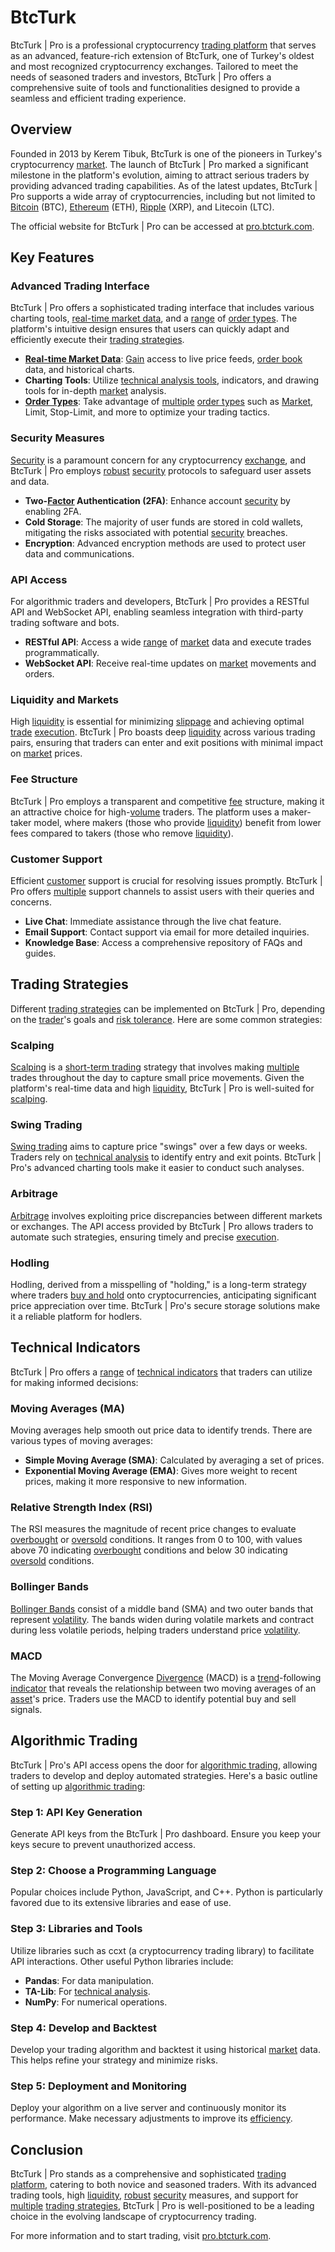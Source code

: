 # BtcTurk

BtcTurk | Pro is a professional cryptocurrency [trading platform](../t/trading_platform.md) that serves as an advanced, feature-rich extension of BtcTurk, one of Turkey's oldest and most recognized cryptocurrency exchanges. Tailored to meet the needs of seasoned traders and investors, BtcTurk | Pro offers a comprehensive suite of tools and functionalities designed to provide a seamless and efficient trading experience.

## Overview

Founded in 2013 by Kerem Tibuk, BtcTurk is one of the pioneers in Turkey's cryptocurrency [market](../m/market.md). The launch of BtcTurk | Pro marked a significant milestone in the platform's evolution, aiming to attract serious traders by providing advanced trading capabilities. As of the latest updates, BtcTurk | Pro supports a wide array of cryptocurrencies, including but not limited to [Bitcoin](../b/bitcoin.md) (BTC), [Ethereum](../e/ethereum_.md) (ETH), [Ripple](../r/ripple.md) (XRP), and Litecoin (LTC).

The official website for BtcTurk | Pro can be accessed at [pro.btcturk.com](https://pro.btcturk.com/).

## Key Features

### Advanced Trading Interface

BtcTurk | Pro offers a sophisticated trading interface that includes various charting tools, [real-time market data](../r/real-time_market_data.md), and a [range](../r/range.md) of [order types](../o/order_types_in_trading.md). The platform's intuitive design ensures that users can quickly adapt and efficiently execute their [trading strategies](../t/trading_strategies.md).

- **[Real-time Market Data](../r/real-time_market_data.md)**: [Gain](../g/gain.md) access to live price feeds, [order book](../o/order_book.md) data, and historical charts.
- **Charting Tools**: Utilize [technical analysis tools](../t/technical_analysis_tools.md), indicators, and drawing tools for in-depth [market](../m/market.md) analysis.
- **[Order Types](../o/order_types_in_trading.md)**: Take advantage of [multiple](../m/multiple.md) [order types](../o/order_types_in_trading.md) such as [Market](../m/market.md), Limit, Stop-Limit, and more to optimize your trading tactics.

### Security Measures

[Security](../s/security.md) is a paramount concern for any cryptocurrency [exchange](../e/exchange.md), and BtcTurk | Pro employs [robust](../r/robust.md) [security](../s/security.md) protocols to safeguard user assets and data.

- **Two-[Factor](../f/factor.md) Authentication (2FA)**: Enhance account [security](../s/security.md) by enabling 2FA.
- **Cold Storage**: The majority of user funds are stored in cold wallets, mitigating the risks associated with potential [security](../s/security.md) breaches.
- **Encryption**: Advanced encryption methods are used to protect user data and communications.

### API Access

For algorithmic traders and developers, BtcTurk | Pro provides a RESTful API and WebSocket API, enabling seamless integration with third-party trading software and bots.

- **RESTful API**: Access a wide [range](../r/range.md) of [market](../m/market.md) data and execute trades programmatically.
- **WebSocket API**: Receive real-time updates on [market](../m/market.md) movements and orders.

### Liquidity and Markets

High [liquidity](../l/liquidity.md) is essential for minimizing [slippage](../s/slippage.md) and achieving optimal [trade](../t/trade.md) [execution](../e/execution.md). BtcTurk | Pro boasts deep [liquidity](../l/liquidity.md) across various trading pairs, ensuring that traders can enter and exit positions with minimal impact on [market](../m/market.md) prices.

### Fee Structure

BtcTurk | Pro employs a transparent and competitive [fee](../f/fee.md) structure, making it an attractive choice for high-[volume](../v/volume.md) traders. The platform uses a maker-taker model, where makers (those who provide [liquidity](../l/liquidity.md)) benefit from lower fees compared to takers (those who remove [liquidity](../l/liquidity.md)).

### Customer Support

Efficient [customer](../c/customer.md) support is crucial for resolving issues promptly. BtcTurk | Pro offers [multiple](../m/multiple.md) support channels to assist users with their queries and concerns.

- **Live Chat**: Immediate assistance through the live chat feature.
- **Email Support**: Contact support via email for more detailed inquiries.
- **Knowledge Base**: Access a comprehensive repository of FAQs and guides.

## Trading Strategies

Different [trading strategies](../t/trading_strategies.md) can be implemented on BtcTurk | Pro, depending on the [trader](../t/trader.md)'s goals and [risk tolerance](../r/risk_tolerance.md). Here are some common strategies:

### Scalping

[Scalping](../s/scalping.md) is a [short-term trading](../s/short-term_trading.md) strategy that involves making [multiple](../m/multiple.md) trades throughout the day to capture small price movements. Given the platform's real-time data and high [liquidity](../l/liquidity.md), BtcTurk | Pro is well-suited for [scalping](../s/scalping.md).

### Swing Trading

[Swing trading](../s/swing_trading.md) aims to capture price "swings" over a few days or weeks. Traders rely on [technical analysis](../t/technical_analysis.md) to identify entry and exit points. BtcTurk | Pro's advanced charting tools make it easier to conduct such analyses.

### Arbitrage

[Arbitrage](../a/arbitrage.md) involves exploiting price discrepancies between different markets or exchanges. The API access provided by BtcTurk | Pro allows traders to automate such strategies, ensuring timely and precise [execution](../e/execution.md).

### Hodling

Hodling, derived from a misspelling of "holding," is a long-term strategy where traders [buy and hold](../b/buy_and_hold.md) onto cryptocurrencies, anticipating significant price appreciation over time. BtcTurk | Pro's secure storage solutions make it a reliable platform for hodlers.

## Technical Indicators

BtcTurk | Pro offers a [range](../r/range.md) of [technical indicators](../t/technical_indicator.md) that traders can utilize for making informed decisions:

### Moving Averages (MA)

Moving averages help smooth out price data to identify trends. There are various types of moving averages:

- **Simple Moving Average (SMA)**: Calculated by averaging a set of prices.
- **Exponential Moving Average (EMA)**: Gives more weight to recent prices, making it more responsive to new information.

### Relative Strength Index (RSI)

The RSI measures the magnitude of recent price changes to evaluate [overbought](../o/overbought.md) or [oversold](../o/oversold.md) conditions. It ranges from 0 to 100, with values above 70 indicating [overbought](../o/overbought.md) conditions and below 30 indicating [oversold](../o/oversold.md) conditions.

### Bollinger Bands

[Bollinger Bands](../b/bollinger_band.md) consist of a middle band (SMA) and two outer bands that represent [volatility](../v/volatility.md). The bands widen during volatile markets and contract during less volatile periods, helping traders understand price [volatility](../v/volatility.md).

### MACD

The Moving Average Convergence [Divergence](../d/divergence.md) (MACD) is a [trend](../t/trend.md)-following [indicator](../i/indicator.md) that reveals the relationship between two moving averages of an [asset](../a/asset.md)'s price. Traders use the MACD to identify potential buy and sell signals.

## Algorithmic Trading

BtcTurk | Pro's API access opens the door for [algorithmic trading](../a/accountability.md), allowing traders to develop and deploy automated strategies. Here's a basic outline of setting up [algorithmic trading](../a/accountability.md):

### Step 1: API Key Generation

Generate API keys from the BtcTurk | Pro dashboard. Ensure you keep your keys secure to prevent unauthorized access.

### Step 2: Choose a Programming Language

Popular choices include Python, JavaScript, and C++. Python is particularly favored due to its extensive libraries and ease of use.

### Step 3: Libraries and Tools

Utilize libraries such as ccxt (a cryptocurrency trading library) to facilitate API interactions. Other useful Python libraries include:

- **Pandas**: For data manipulation.
- **TA-Lib**: For [technical analysis](../t/technical_analysis.md).
- **NumPy**: For numerical operations.

### Step 4: Develop and Backtest

Develop your trading algorithm and backtest it using historical [market](../m/market.md) data. This helps refine your strategy and minimize risks.

### Step 5: Deployment and Monitoring

Deploy your algorithm on a live server and continuously monitor its performance. Make necessary adjustments to improve its [efficiency](../e/efficiency.md).

## Conclusion

BtcTurk | Pro stands as a comprehensive and sophisticated [trading platform](../t/trading_platform.md), catering to both novice and seasoned traders. With its advanced trading tools, high [liquidity](../l/liquidity.md), [robust](../r/robust.md) [security](../s/security.md) measures, and support for [multiple](../m/multiple.md) [trading strategies](../t/trading_strategies.md), BtcTurk | Pro is well-positioned to be a leading choice in the evolving landscape of cryptocurrency trading.

For more information and to start trading, visit [pro.btcturk.com](https://pro.btcturk.com/).